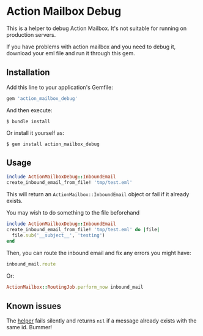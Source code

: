 # Action Mailbox Debug

This is a helper to debug Action Mailbox. It's not suitable for running on production servers.

If you have problems with action mailbox and you need to debug it, download your eml file and run it through this gem.

## Installation

Add this line to your application's Gemfile:

```ruby
gem 'action_mailbox_debug'
```

And then execute:

    $ bundle install

Or install it yourself as:

    $ gem install action_mailbox_debug

## Usage

```ruby
include ActionMailboxDebug::InboundEmail
create_inbound_email_from_file! 'tmp/test.eml'
```

This will return an `ActionMailbox::InboundEmail` object or fail if it already exists.

You may wish to do something to the file beforehand

```ruby
include ActionMailboxDebug::InboundEmail
create_inbound_email_from_file! 'tmp/test.eml' do |file|
  file.sub('__subject__', 'testing')
end
```

Then, you can route the inbound email and fix any errors you might have:

```ruby
inbound_mail.route
```
Or:
```ruby
ActionMailbox::RoutingJob.perform_now inbound_mail
```

## Known issues

The [helper](https://edgeapi.rubyonrails.org/classes/ActionMailbox/InboundEmail/MessageId.html#method-i-create_and_extract_message_id-21) fails silently and returns `nil` if a message already exists with the same id. Bummer!
